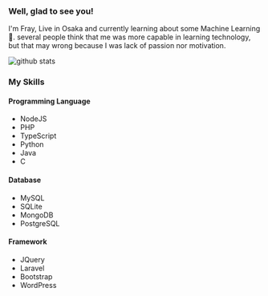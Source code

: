 ### Well, glad to see you!

I'm Fray, Live in Osaka and currently learning about some Machine Learning 🌱. several people think that me was more capable in learning technology, but that may wrong because I was lack of passion nor motivation.

![github stats](https://github-readme-stats.vercel.app/api?username=Fray117&show_icons=true&theme=radical)

### My Skills
#### Programming Language
* NodeJS
* PHP
* TypeScript
* Python
* Java
* C

#### Database
* MySQL
* SQLite
* MongoDB
* PostgreSQL

#### Framework
* JQuery
* Laravel
* Bootstrap
* WordPress
